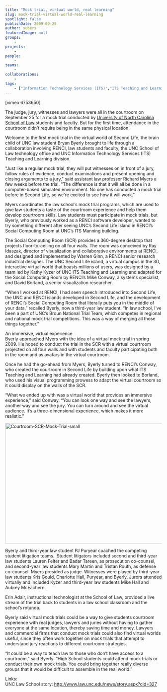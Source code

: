 ```yaml
---
title: "Mock trial, virtual world, real learning"
slug: mock-trial-virtual-world-real-learning
spotlight: false
publishDate: 2009-09-25
author: subers
featuredImage: null
groups:
    - 
projects:
    - 
people:
    - 
teams: 
    - 
collaborations:
    - 
tags:
    - ["Information Technology Services (ITS)","ITS Teaching and Learning","Social Computing Room (SCR)","UNC School of Law"]
---
```

<p>[vimeo 6753650]</p>

<p>The judge, jury, witnesses and lawyers were all in the courtroom on September 25 for a mock trial conducted by <a href="http://www.law.unc.edu/">University of North Carolina School of Law</a> students and faculty. But for the first time, attendance in the courtroom didn’t require being in the same physical location.<!--more--></p>

<p>Welcome to the first mock trial in the virtual world of Second Life, the brain child of UNC law student Bryan Byerly brought to life through a collaboration involving RENCI, law students and faculty, the UNC School of Law technology office and UNC Information Technology Services (ITS) Teaching and Learning division.</p>

<p>"Just like a regular mock trial, they will put witnesses on in front of a jury, follow rules of evidence, conduct examinations and present opening and closing arguments to a jury," said assistant law professor Richard Myers a few weeks before the trial. "The difference is that it will all be done in a computer-based simulated environment. No one has conducted a mock trial before in Second Life, so we're excited to see how it will work."</p>

<p>Myers coordinates the law school’s mock trial programs, which are used to give law students a taste of the courtroom experience and help them develop courtroom skills. Law students must participate in mock trials, but Byerly, who previously worked as a RENCI software developer, wanted to try something different after seeing UNC’s Second Life island in RENCI’s Social Computing Room at UNC’s ITS Manning building.</p>

<p>The Social Computing Room (SCR) provides a 360-degree desktop that projects floor-to-ceiling on all four walls. The room was conceived by Ray Idaszak, director of visualization and collaborative environments at RENCI, and designed and implemented by Warren Ginn, a RENCI senior research industrial designer. The UNC Second Life island, a virtual campus in the 3D, interactive virtual world that boasts millions of users, was designed by a team led by Kathy Kyzer of UNC ITS Teaching and Learning and adapted for the Social Computing Room by RENCI’s Mike Conway, a systems specialist, and David Borland, a senior visualization researcher.</p>

<p>“When I worked at RENCI, I had seen speech introduced into Second Life, the UNC and RENCI islands developed in Second Life, and the development of RENCI’s Social Computing Room that literally puts you in the middle of your data,” recalled Byerly, now a third-year law student. “In law school, I’ve been a part of UNC’s Broun National Trial Team, which competes in regional and national mock trial competitions. This was a way of merging all those things together.”</p>

<p><span class="head2">An immersive, virtual experience</span><br />
 Byerly approached Myers with the idea of a virtual mock trial in spring 2009. He hoped to conduct the trial in the SCR with a virtual courtroom projected on all four walls and with students and faculty participating both in the room and as avatars in the virtual courtroom.</p>

<p>Once he had the go-ahead from Myers, Byerly turned to RENCI’s Conway, who created the courtroom in Second Life by building upon what ITS Teaching and Learning had already created. Byerly then looked to Borland, who used his visual programming prowess to adapt the virtual courtroom so it could display on the walls of the SCR.</p>

<p>“What we ended up with was a virtual world that provides an immersive experience,” said Conway. “You can look one way and see the lawyers, another way and see the jury. You can turn around and see the virtual audience. It’s a three-dimensional experience, which makes it more realistic.”</p>

<p><a href="https://www.renci.org/wp-content/uploads/2009/09/Courtroom-SCR-Mock-Trial-small.jpg"><img class="alignnone size-full wp-image-4125" title="Courtroom-SCR-Mock-Trial-small" src="https://www.renci.org/wp-content/uploads/2009/09/Courtroom-SCR-Mock-Trial-small.jpg" alt="Courtroom-SCR-Mock-Trial-small" width="630" height="388" /></a></p>

<p>Byerly and third-year law student PJ Puryear coached the competing student litigation teams.  Student litigators included second and third-year law students Lauren Felter and Badar Tareen, as prosecution co-counsel, and second-year law students Mary Martin and Tristan Routh, as defense co-counsel. Myers presided as judge. Witnesses were played by third-year law students Kris Gould, Charlotte Hall, Puryear, and Byerly. Jurors attended virtually and included Kyzer and third-year law students Mike Hall and Aubrey McEachern.</p>

<p>Erin Adair, instructional technologist at the School of Law, provided a live stream of the trial back to students in a law school classroom and the school’s rotunda.</p>

<p>Byerly said virtual mock trials could be a way to give students courtroom experience with real judges, lawyers and juries without having to gather everyone at the same location, thereby saving time and money. Lawyers and commercial firms that conduct mock trials could also find virtual worlds useful, since they often work together on mock trials that attempt to understand jury reactions to different courtroom strategies.</p>

<p>“It could be a way to teach law to those who don’t have access to a courtroom,” said Byerly. “High School students could attend mock trials or conduct their own mock trials. You could bring together really diverse groups that it would be difficult to assemble in the real world.”</p>

<p><span class="head2">Links:</span><br />
 UNC Law School story: <a href="http://www.law.unc.edu/news/story.aspx?cid=327">http://www.law.unc.edu/news/story.aspx?cid=327</a></p>

<p><br class="spacer_" /></p>
